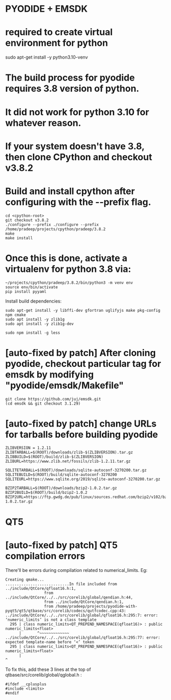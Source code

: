 #
# PYODIDE + EMSDK
#

# required to create virtual environment for python
sudo apt-get install -y python3.10-venv

# The build process for pyodide requires 3.8 version of python.
# It did not work for python 3.10 for whatever reason.
#
# If your system doesn't have 3.8, then clone CPython and checkout v3.8.2
# Build and install cpython after configuring with the --prefix flag.
```
cd <cpython-root>
git checkout v3.8.2
./configure --prefix ./configure --prefix /home/pradeep/projects/cpython/pradeep/3.8.2
make
make install
```

# Once this is done, activate a virtualenv for python 3.8 via:
```
~/projects/cpython/pradeep/3.8.2/bin/python3 -m venv env
source env/bin/activate
pip install pyyaml
```

Install build dependencies:
```
sudo apt-get install -y libffi-dev gfortran uglifyjs make pkg-config npm cmake
sudo apt install -y zlib1g 
sudo apt install -y zlib1g-dev

sudo npm install -g less
```

# [auto-fixed by patch] After cloning pyodide, checkout particular tag for emsdk by modifying "pyodide/emsdk/Makefile"
	git clone https://github.com/juj/emsdk.git
	(cd emsdk && git checkout 3.1.29)

# [auto-fixed by patch] change URLs for tarballs before building pyodide
```
ZLIBVERSION = 1.2.11
ZLIBTARBALL=$(ROOT)/downloads/zlib-$(ZLIBVERSION).tar.gz
ZLIBBUILD=$(ROOT)/build/zlib-$(ZLIBVERSION)
ZLIBURL=https://www.zlib.net/fossils/zlib-1.2.11.tar.gz

SQLITETARBALL=$(ROOT)/downloads/sqlite-autoconf-3270200.tar.gz
SQLITEBUILD=$(ROOT)/build/sqlite-autoconf-3270200
SQLITEURL=https://www.sqlite.org/2019/sqlite-autoconf-3270200.tar.gz

BZIP2TARBALL=$(ROOT)/downloads/bzip2-1.0.2.tar.gz
BZIP2BUILD=$(ROOT)/build/bzip2-1.0.2
BZIP2URL=https://ftp.gwdg.de/pub/linux/sources.redhat.com/bzip2/v102/bzip2-1.0.2.tar.gz
```

#
# QT5
#

# [auto-fixed by patch] QT5 compilation errors
There'll be errors during compilation related to numerical_limits. Eg:
```
Creating qmake...
............................In file included from ../include/QtCore/qfloat16.h:1,
                 from ../include/QtCore/../../src/corelib/global/qendian.h:44,
                 from ../include/QtCore/qendian.h:1,
                 from /home/pradeep/projects/pyodide-with-pyqt5/qt5/qtbase/src/corelib/codecs/qutfcodec.cpp:43:
../include/QtCore/../../src/corelib/global/qfloat16.h:295:7: error: ‘numeric_limits’ is not a class template
  295 | class numeric_limits<QT_PREPEND_NAMESPACE(qfloat16)> : public numeric_limits<float>
      |       ^~~~~~~~~~~~~~
../include/QtCore/../../src/corelib/global/qfloat16.h:295:77: error: expected template-name before ‘<’ token
  295 | class numeric_limits<QT_PREPEND_NAMESPACE(qfloat16)> : public numeric_limits<float>
      |                                                                             ^
```

To fix this, add these 3 lines at the top of qtbase/src/corelib/global/qglobal.h :
```
#ifdef __cplusplus
#include <limits>
#endif
```
